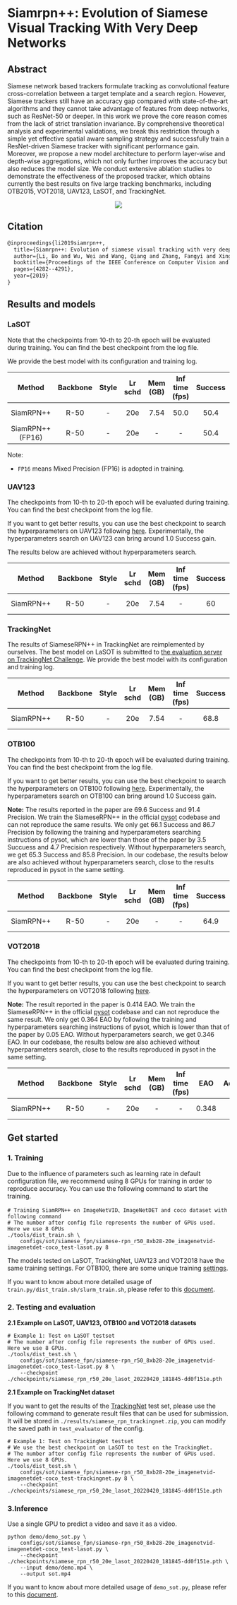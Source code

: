 # Siamrpn++: Evolution of Siamese Visual Tracking With Very Deep Networks

## Abstract

<!-- [ABSTRACT] -->

Siamese network based trackers formulate tracking as convolutional feature cross-correlation between a target template and a search region. However, Siamese trackers still have an accuracy gap compared with state-of-the-art algorithms and they cannot take advantage of features from deep networks, such as ResNet-50 or deeper. In this work we prove the core reason comes from the lack of strict translation invariance. By comprehensive theoretical analysis and experimental validations, we break this restriction through a simple yet effective spatial aware sampling strategy and successfully train a ResNet-driven Siamese tracker with significant performance gain. Moreover, we propose a new model architecture to perform layer-wise and depth-wise aggregations, which not only further improves the accuracy but also reduces the model size. We conduct extensive ablation studies to demonstrate the effectiveness of the proposed tracker, which obtains currently the best results on five large tracking benchmarks, including OTB2015, VOT2018, UAV123, LaSOT, and TrackingNet.

<!-- [IMAGE] -->

<div align="center">
  <img src="https://user-images.githubusercontent.com/34888372/142985529-0a9b4e18-5476-40c6-8abf-7d68aab1e5c9.png"/>
</div>

## Citation

<!-- [ALGORITHM] -->

```latex
@inproceedings{li2019siamrpn++,
  title={Siamrpn++: Evolution of siamese visual tracking with very deep networks},
  author={Li, Bo and Wu, Wei and Wang, Qiang and Zhang, Fangyi and Xing, Junliang and Yan, Junjie},
  booktitle={Proceedings of the IEEE Conference on Computer Vision and Pattern Recognition},
  pages={4282--4291},
  year={2019}
}
```

## Results and models

### LaSOT

Note that the checkpoints from 10-th to 20-th epoch will be evaluated during training. You can find the best checkpoint from the log file.

We provide the best model with its configuration and training log.

|        Method         | Backbone | Style | Lr schd | Mem (GB) | Inf time (fps) | Success | Norm precision | Precision |                                       Config                                        |                                                                                                                                              Download                                                                                                                                              |
| :-------------------: | :------: | :---: | :-----: | :------: | :------------: | :-----: | :------------: | :-------: | :---------------------------------------------------------------------------------: | :------------------------------------------------------------------------------------------------------------------------------------------------------------------------------------------------------------------------------------------------------------------------------------------------: |
|       SiamRPN++       |   R-50   |   -   |   20e   |   7.54   |      50.0      |  50.4   |      59.6      |   49.7    | [config](siamese-rpn_resnet50_8xb28-20e_imagenetvid-imagenetdet-coco_test-lasot.py) | [model](https://download.openmmlab.com/mmtracking/sot/siamese_rpn/siamese_rpn_r50_1x_lasot/siamese_rpn_r50_20e_lasot_20220420_181845-dd0f151e.pth) \| [log](https://download.openmmlab.com/mmtracking/sot/siamese_rpn/siamese_rpn_r50_1x_lasot/siamese_rpn_r50_20e_lasot_20220420_181845.log.json) |
| SiamRPN++ <br> (FP16) |   R-50   |   -   |   20e   |    -     |       -        |  50.4   |      59.6      |   49.2    |                     [config](siamese_rpn_r50_fp16_20e_lasot.py)                     |                                [model](https://download.openmmlab.com/mmtracking/fp16/siamese_rpn_r50_fp16_20e_lasot_20220422_181501-ce30fdfd.pth) \| [log](https://download.openmmlab.com/mmtracking/fp16/siamese_rpn_r50_fp16_20e_lasot_20220422_181501.log.json)                                |

Note:

- `FP16` means Mixed Precision (FP16) is adopted in training.

### UAV123

The checkpoints from 10-th to 20-th epoch will be evaluated during training. You can find the best checkpoint from the log file.

If you want to get better results, you can use the best checkpoint to search the hyperparameters on UAV123 following [here](https://github.com/open-mmlab/mmtracking/blob/master/docs/en/useful_tools_scripts.md#siameserpn-test-time-parameter-search).
Experimentally, the hyperparameters search on UAV123 can bring around 1.0 Success gain.

The results below are achieved without hyperparameters search.

|  Method   | Backbone | Style | Lr schd | Mem (GB) | Inf time (fps) | Success | Norm Precision | Precision |                                        Config                                        |                                                                                                                                                Download                                                                                                                                                |
| :-------: | :------: | :---: | :-----: | :------: | :------------: | :-----: | :------------: | :-------: | :----------------------------------------------------------------------------------: | :----------------------------------------------------------------------------------------------------------------------------------------------------------------------------------------------------------------------------------------------------------------------------------------------------: |
| SiamRPN++ |   R-50   |   -   |   20e   |   7.54   |       -        |   60    |      77.3      |   80.3    | [config](siamese-rpn_resnet50_8xb28-20e_imagenetvid-imagenetdet-coco_test-uav123.py) | [model](https://download.openmmlab.com/mmtracking/sot/siamese_rpn/siamese_rpn_r50_1x_uav123/siamese_rpn_r50_20e_uav123_20220420_181845-dc2d4831.pth) \| [log](https://download.openmmlab.com/mmtracking/sot/siamese_rpn/siamese_rpn_r50_1x_uav123/siamese_rpn_r50_20e_uav123_20220420_181845.log.json) |

### TrackingNet

The results of SiameseRPN++ in TrackingNet are reimplemented by ourselves. The best model on LaSOT is submitted to [the evaluation server on TrackingNet Challenge](https://eval.ai/web/challenges/challenge-page/1805/submission). We provide the best model with its configuration and training log.

|  Method   | Backbone | Style | Lr schd | Mem (GB) | Inf time (fps) | Success | Norm precision | Precision |                                          Config                                           |                                                                                                                                              Download                                                                                                                                              |
| :-------: | :------: | :---: | :-----: | :------: | :------------: | :-----: | :------------: | :-------: | :---------------------------------------------------------------------------------------: | :------------------------------------------------------------------------------------------------------------------------------------------------------------------------------------------------------------------------------------------------------------------------------------------------: |
| SiamRPN++ |   R-50   |   -   |   20e   |   7.54   |       -        |  68.8   |      75.9      |   63.2    | [config](siamese-rpn_resnet50_8xb28-20e_imagenetvid-imagenetdet-coco_test-trackingnet.py) | [model](https://download.openmmlab.com/mmtracking/sot/siamese_rpn/siamese_rpn_r50_1x_lasot/siamese_rpn_r50_20e_lasot_20220420_181845-dd0f151e.pth) \| [log](https://download.openmmlab.com/mmtracking/sot/siamese_rpn/siamese_rpn_r50_1x_lasot/siamese_rpn_r50_20e_lasot_20220420_181845.log.json) |

### OTB100

The checkpoints from 10-th to 20-th epoch will be evaluated during training. You can find the best checkpoint from the log file.

If you want to get better results, you can use the best checkpoint to search the hyperparameters on OTB100 following [here](https://github.com/open-mmlab/mmtracking/blob/master/docs/en/useful_tools_scripts.md#siameserpn-test-time-parameter-search). Experimentally, the hyperparameters search on OTB100 can bring around 1.0 Success gain.

**Note:** The results reported in the paper are 69.6 Success and 91.4 Precision. We train the SiameseRPN++ in the official [pysot](https://github.com/STVIR/pysot) codebase and can not reproduce the same results. We only get 66.1 Success and 86.7 Precision by following the training and hyperparameters searching instructions of pysot, which are lower than those of the paper by 3.5 Succuess and 4.7 Precision respectively. Without hyperparameters search, we get 65.3 Success and 85.8 Precision. In our codebase, the results below are also achieved without hyperparameters search, close to the results reproduced in pysot in the same setting.

|  Method   | Backbone | Style | Lr schd | Mem (GB) | Inf time (fps) | Success | Norm Precision | Precision |                                        Config                                        |                                                                                                                                                Download                                                                                                                                                |
| :-------: | :------: | :---: | :-----: | :------: | :------------: | :-----: | :------------: | :-------: | :----------------------------------------------------------------------------------: | :----------------------------------------------------------------------------------------------------------------------------------------------------------------------------------------------------------------------------------------------------------------------------------------------------: |
| SiamRPN++ |   R-50   |   -   |   20e   |    -     |       -        |  64.9   |      82.4      |   86.3    | [config](siamese-rpn_resnet50_8xb16-20e_imagenetvid-imagenetdet-coco_test-otb100.py) | [model](https://download.openmmlab.com/mmtracking/sot/siamese_rpn/siamese_rpn_r50_1x_otb100/siamese_rpn_r50_20e_otb100_20220421_144232-6b8f1730.pth) \| [log](https://download.openmmlab.com/mmtracking/sot/siamese_rpn/siamese_rpn_r50_1x_otb100/siamese_rpn_r50_20e_otb100_20220421_144232.log.json) |

### VOT2018

The checkpoints from 10-th to 20-th epoch will be evaluated during training. You can find the best checkpoint from the log file.

If you want to get better results, you can use the best checkpoint to search the hyperparameters on VOT2018 following [here](https://github.com/open-mmlab/mmtracking/blob/master/docs/en/useful_tools_scripts.md#siameserpn-test-time-parameter-search).

**Note:** The result reported in the paper is 0.414 EAO. We train the SiameseRPN++ in the official [pysot](https://github.com/STVIR/pysot) codebase and can not reproduce the same result. We only get 0.364 EAO by following the training and hyperparameters searching instructions of pysot, which is lower than that of the paper by 0.05 EAO. Without hyperparameters search, we get 0.346 EAO. In our codebase, the results below are also achieved without hyperparameters search, close to the results reproduced in pysot in the same setting.

|  Method   | Backbone | Style | Lr schd | Mem (GB) | Inf time (fps) |  EAO  | Accuracy | Robustness |                                        Config                                         |                                                                                                                                                  Download                                                                                                                                                  |
| :-------: | :------: | :---: | :-----: | :------: | :------------: | :---: | :------: | :--------: | :-----------------------------------------------------------------------------------: | :--------------------------------------------------------------------------------------------------------------------------------------------------------------------------------------------------------------------------------------------------------------------------------------------------------: |
| SiamRPN++ |   R-50   |   -   |   20e   |    -     |       -        | 0.348 |  0.588   |   0.295    | [config](siamese-rpn_resnet50_8xb28-20e_imagenetvid-imagenetdet-coco_test-vot2018.py) | [model](https://download.openmmlab.com/mmtracking/sot/siamese_rpn/siamese_rpn_r50_1x_vot2018/siamese_rpn_r50_20e_vot2018_20220420_181845-1111f25e.pth) \| [log](https://download.openmmlab.com/mmtracking/sot/siamese_rpn/siamese_rpn_r50_1x_vot2018/siamese_rpn_r50_20e_vot2018_20220420_181845.log.json) |

## Get started

### 1. Training

Due to the influence of parameters such as learning rate in default configuration file, we recommend using 8 GPUs for training in order to reproduce accuracy. You can use the following command to start the training.

```shell
# Training SiamRPN++ on ImageNetVID、ImageNetDET and coco dataset with following command
# The number after config file represents the number of GPUs used. Here we use 8 GPUs
./tools/dist_train.sh \
    configs/sot/siamese_fpn/siamese-rpn_r50_8xb28-20e_imagenetvid-imagenetdet-coco_test-lasot.py 8
```

The models tested on LaSOT, TrackingNet, UAV123 and VOT2018 have the same training settings. For OTB100, there are some unique training [settings](./siamese-rpn_r50_8xb16-20e_imagenetvid-imagenetdet-coco_test-otb100.py).

If you want to know about more detailed usage of `train.py/dist_train.sh/slurm_train.sh`, please refer to this [document](../../../docs/en/user_guides/4_train_test.md).

### 2. Testing and evaluation

**2.1 Example on LaSOT, UAV123, OTB100 and VOT2018 datasets**

```shell
# Example 1: Test on LaSOT testset
# The number after config file represents the number of GPUs used. Here we use 8 GPUs.
./tools/dist_test.sh \
    configs/sot/siamese_fpn/siamese-rpn_r50_8xb28-20e_imagenetvid-imagenetdet-coco_test-lasot.py 8 \
    --checkpoint ./checkpoints/siamese_rpn_r50_20e_lasot_20220420_181845-dd0f151e.pth
```

**2.1 Example on TrackingNet dataset**

If you want to get the results of the [TrackingNet](https://eval.ai/web/challenges/challenge-page/1805/) test set, please use the following command to generate result files that can be used for submission. It will be stored in `./results/siamese_rpn_trackingnet.zip`, you can modify the saved path in `test_evaluator` of the config.

```shell
# Example 1: Test on TrackingNet testset
# We use the best checkpoint on LaSOT to test on the TrackingNet.
# The number after config file represents the number of GPUs used. Here we use 8 GPUs.
./tools/dist_test.sh \
    configs/sot/siamese_fpn/siamese-rpn_r50_8xb28-20e_imagenetvid-imagenetdet-coco_test-trackingnet.py 8 \
    --checkpoint ./checkpoints/siamese_rpn_r50_20e_lasot_20220420_181845-dd0f151e.pth
```

### 3.Inference

Use a single GPU to predict a video and save it as a video.

```shell
python demo/demo_sot.py \
    configs/sot/siamese_fpn/siamese-rpn_r50_8xb28-20e_imagenetvid-imagenetdet-coco_test-lasot.py \
    --checkpoint ./checkpoints/siamese_rpn_r50_20e_lasot_20220420_181845-dd0f151e.pth \
    --input demo/demo.mp4 \
    --output sot.mp4
```

If you want to know about more detailed usage of `demo_sot.py`, please refer to this [document](../../../docs/en/user_guides/3_inference.md).
